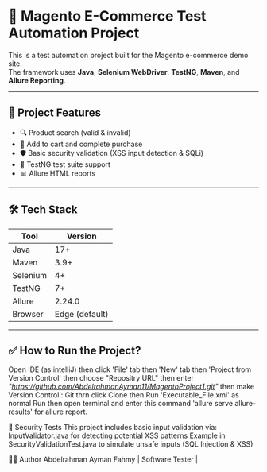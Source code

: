 # 🧪 Magento E-Commerce Test Automation Project

This is a test automation project built for the Magento e-commerce demo site.  
The framework uses **Java**, **Selenium WebDriver**, **TestNG**, **Maven**, and **Allure Reporting**.

---

## 📌 Project Features

- 🔍 Product search (valid & invalid)
- 🛒 Add to cart and complete purchase
- 🛡️ Basic security validation (XSS input detection & SQLi)
- 🧪 TestNG test suite support
- 📊 Allure HTML reports

---

## 🛠️ Tech Stack

| Tool        | Version        |
|-------------|----------------|
| Java        | 17+            |
| Maven       | 3.9+           |
| Selenium    | 4+             |
| TestNG      | 7+             |
| Allure      | 2.24.0         |
| Browser     | Edge (default) |

---


## ✅ How to Run the Project?
Open IDE (as intelliJ) then click 'File' tab then 'New' tab then 'Project from Version Control' then choose "Repositry URL" then enter *"https://github.com/AbdelrahmanAyman11/MagentoProject1.git"* then make Version Control : Git thrn click Clone then Run 'Executable_File.xml' as normal Run then open terminal and enter this command 'allure serve allure-results' for allure report.



🔐 Security Tests
This project includes basic input validation via:
InputValidator.java for detecting potential XSS patterns
Example in SecurityValidationTest.java to simulate unsafe inputs (SQL Injection & XSS)

🙋‍♂️ Author
Abdelrahman Ayman Fahmy
 | Software Tester |


